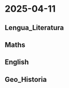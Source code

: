 # 2025-04-11 <!-- markmap: foldAll -->

## Lengua_Literatura

## Maths

## English

## Geo_Historia

